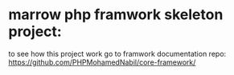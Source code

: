 # marrow php framwork skeleton project:

to see how this project work go to framwork documentation repo:
https://github.com/PHPMohamedNabil/core-framework/
